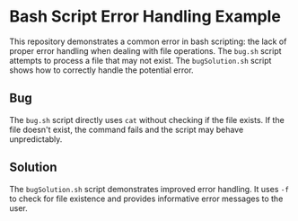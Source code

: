 # Bash Script Error Handling Example

This repository demonstrates a common error in bash scripting: the lack of proper error handling when dealing with file operations.  The `bug.sh` script attempts to process a file that may not exist.  The `bugSolution.sh` script shows how to correctly handle the potential error.

## Bug

The `bug.sh` script directly uses `cat` without checking if the file exists. If the file doesn't exist, the command fails and the script may behave unpredictably.

## Solution

The `bugSolution.sh` script demonstrates improved error handling. It uses `-f` to check for file existence and provides informative error messages to the user.